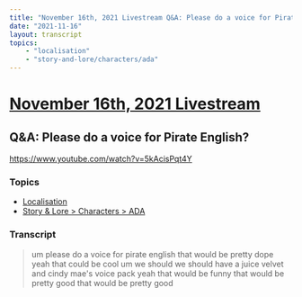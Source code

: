 ```yaml
---
title: "November 16th, 2021 Livestream Q&A: Please do a voice for Pirate English?"
date: "2021-11-16"
layout: transcript
topics:
    - "localisation"
    - "story-and-lore/characters/ada"
---
```

# [November 16th, 2021 Livestream](../2021-11-16.md)
## Q&A: Please do a voice for Pirate English?
https://www.youtube.com/watch?v=5kAcisPqt4Y

### Topics
* [Localisation](../topics/localisation.md)
* [Story & Lore > Characters > ADA](../topics/story-and-lore/characters/ada.md)

### Transcript

> um please do a voice for pirate english that would be pretty dope yeah that could be cool um we should we should have a juice velvet and cindy mae's voice pack yeah that would be funny that would be pretty good that would be pretty good
